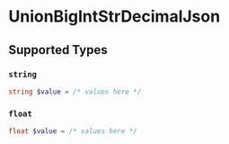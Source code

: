 # UnionBigIntStrDecimalJson


## Supported Types

### `string`

```php
string $value = /* values here */
```

### `float`

```php
float $value = /* values here */
```

